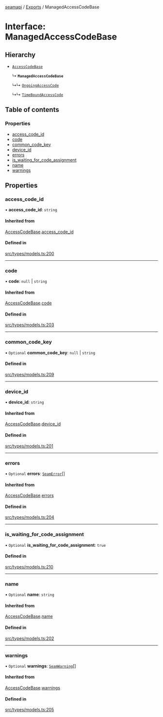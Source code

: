 [seamapi](../README.md) / [Exports](../modules.md) / ManagedAccessCodeBase

# Interface: ManagedAccessCodeBase

## Hierarchy

- [`AccessCodeBase`](AccessCodeBase.md)

  ↳ **`ManagedAccessCodeBase`**

  ↳↳ [`OngoingAccessCode`](OngoingAccessCode.md)

  ↳↳ [`TimeBoundAccessCode`](TimeBoundAccessCode.md)

## Table of contents

### Properties

- [access\_code\_id](ManagedAccessCodeBase.md#access_code_id)
- [code](ManagedAccessCodeBase.md#code)
- [common\_code\_key](ManagedAccessCodeBase.md#common_code_key)
- [device\_id](ManagedAccessCodeBase.md#device_id)
- [errors](ManagedAccessCodeBase.md#errors)
- [is\_waiting\_for\_code\_assignment](ManagedAccessCodeBase.md#is_waiting_for_code_assignment)
- [name](ManagedAccessCodeBase.md#name)
- [warnings](ManagedAccessCodeBase.md#warnings)

## Properties

### access\_code\_id

• **access\_code\_id**: `string`

#### Inherited from

[AccessCodeBase](AccessCodeBase.md).[access_code_id](AccessCodeBase.md#access_code_id)

#### Defined in

[src/types/models.ts:200](https://github.com/seamapi/javascript/blob/main/src/types/models.ts#L200)

___

### code

• **code**: ``null`` \| `string`

#### Inherited from

[AccessCodeBase](AccessCodeBase.md).[code](AccessCodeBase.md#code)

#### Defined in

[src/types/models.ts:203](https://github.com/seamapi/javascript/blob/main/src/types/models.ts#L203)

___

### common\_code\_key

• `Optional` **common\_code\_key**: ``null`` \| `string`

#### Defined in

[src/types/models.ts:209](https://github.com/seamapi/javascript/blob/main/src/types/models.ts#L209)

___

### device\_id

• **device\_id**: `string`

#### Inherited from

[AccessCodeBase](AccessCodeBase.md).[device_id](AccessCodeBase.md#device_id)

#### Defined in

[src/types/models.ts:201](https://github.com/seamapi/javascript/blob/main/src/types/models.ts#L201)

___

### errors

• `Optional` **errors**: [`SeamError`](SeamError.md)[]

#### Inherited from

[AccessCodeBase](AccessCodeBase.md).[errors](AccessCodeBase.md#errors)

#### Defined in

[src/types/models.ts:204](https://github.com/seamapi/javascript/blob/main/src/types/models.ts#L204)

___

### is\_waiting\_for\_code\_assignment

• `Optional` **is\_waiting\_for\_code\_assignment**: ``true``

#### Defined in

[src/types/models.ts:210](https://github.com/seamapi/javascript/blob/main/src/types/models.ts#L210)

___

### name

• `Optional` **name**: `string`

#### Inherited from

[AccessCodeBase](AccessCodeBase.md).[name](AccessCodeBase.md#name)

#### Defined in

[src/types/models.ts:202](https://github.com/seamapi/javascript/blob/main/src/types/models.ts#L202)

___

### warnings

• `Optional` **warnings**: [`SeamWarning`](SeamWarning.md)[]

#### Inherited from

[AccessCodeBase](AccessCodeBase.md).[warnings](AccessCodeBase.md#warnings)

#### Defined in

[src/types/models.ts:205](https://github.com/seamapi/javascript/blob/main/src/types/models.ts#L205)
